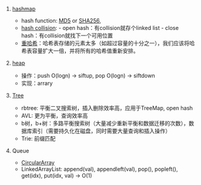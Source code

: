 
1. [hashmap](https://zhuanlan.zhihu.com/p/127147909)
     - hash function: [MD5](https://en.wikipedia.org/wiki/MD5) or [SHA256](https://en.wikipedia.org/wiki/SHA-2),
     - [hash collision](https://www.jianshu.com/p/aa457757cc13): 
              - open hash：有collision就存个linked list
              - close hash：有collision就找下一个可用位置
     - [重哈希](https://www.jianshu.com/p/bdf6109ecb18)：哈希表存储的元素太多（如超过容量的十分之一），我们应该将哈希表容量扩大一倍，并将所有的哈希值重新安排。 


2. [heap](https://zhuanlan.zhihu.com/p/91406647)
     - 操作：push O(logn) -> siftup, pop O(logn) -> siftdown
     - 实现：arrary


3. [Tree](https://www.zhihu.com/question/30527705)
     - rbtree: 平衡二叉搜索树，插入删除效率高，应用于TreeMap, open hash
     - AVL: 更为平衡，查询效率高
     - b树，b+树：多路平衡搜索树（大量减少重新平衡和数据迁移的次数），数据库索引（需要持久化在磁盘，同时需要大量查询和插入操作）
     - Trie: 前缀匹配

4. Queue
     - [CircularArray](https://github.com/Tmzpanda/leetcode/blob/main/data_structure.py)
     - LinkedArrayList: append(val), appendleft(val), pop(), popleft(), get(idx), put(idx, val) -> O(1)












     

    
    



      

